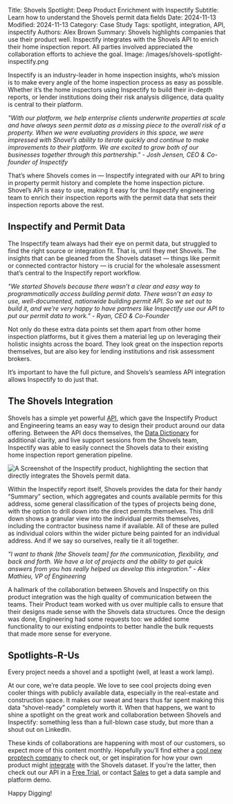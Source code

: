 Title: Shovels Spotlight: Deep Product Enrichment with Inspectify
Subtitle: Learn how to understand the Shovels permit data fields
Date: 2024-11-13
Modified: 2024-11-13
Category: Case Study
Tags: spotlight, integration, API, inspectify
Authors: Alex Brown
Summary: Shovels highlights companies that use their product well. Inspectify integrates with the Shovels API to enrich their home inspection report. All parties involved appreciated the collaboration efforts to achieve the goal.
Image: /images/shovels-spotlight-inspectify.png

Inspectify is an industry-leader in home inspection insights, who’s mission is to make every angle of the home inspection process as easy as possible. Whether it’s the home inspectors using Inspectify to build their in-depth reports, or lender institutions doing their risk analysis diligence, data quality is central to their platform. 

*"With our platform, we help enterprise clients underwrite properties at scale and have always seen permit data as a missing piece to the overall risk of a property. When we were evaluating providers in this space, we were impressed with Shovel’s ability to iterate quickly and continue to make improvements to their platform. We are excited to grow both of our businesses together through this partnership." - Josh Jensen, CEO & Co-founder of Inspectify*

That’s where Shovels comes in — Inspectify integrated with our API to bring in property permit history and complete the home inspection picture. Shovel’s API is easy to use, making it easy for the Inspectify engineering team to enrich their inspection reports with the permit data that sets their inspection reports above the rest.

## Inspectify and Permit Data

The Inspectify team always had their eye on permit data, but struggled to find the right source or integration fit. That is, until they met Shovels. The insights that can be gleaned from the Shovels dataset — things like permit or connected contractor history — is crucial for the wholesale assessment that’s central to the Inspectify report workflow.

*"We started Shovels because there wasn’t a clear and easy way to programmatically access building permit data. There wasn’t an easy to use, well-documented, nationwide building permit API. So we set out to build it, and we’re very happy to have partners like Inspectify use our API to put our permit data to work." - Ryan, CEO & Co-Founder*

Not only do these extra data points set them apart from other home inspection platforms, but it gives them a material leg up on leveraging their holistic insights across the board. They look great on the inspection reports themselves, but are also key for lending institutions and risk assessment brokers.

It’s important to have the full picture, and Shovels’s seamless API integration allows Inspectify to do just that. 

## The Shovels Integration

Shovels has a simple yet powerful [API](https://www.shovels.ai/api), which gave the Inspectify Product and Engineering teams an easy way to design their product around our data offering. Between the API docs themselves, the [Data Dictionary](https://docs.google.com/spreadsheets/d/1qiIxx37_-6vGfGp2i5pXv4w2FdsLsShjCqSVO5v6OMQ/edit?gid=1818227349#gid=1818227349) for additional clarity, and live support sessions from the Shovels team, Inspectify was able to easily connect the Shovels data to their existing home inspection report generation pipeline.

![A Screenshot of the Inspectify product, highlighting the section that directly integrates the Shovels permit data.](/images/inspectify-spotlight-report-summary.png)

Within the Inspectify report itself, Shovels provides the data for their handy “Summary” section, which aggregates and counts available permits for this address, some general classification of the types of projects being done, with the option to drill down into the direct permits themselves. This drill down shows a granular view into the individual permits themselves, including the contractor business name if available. All of these are pulled as individual colors within the wider picture being painted for an individual address. And if we say so ourselves, really tie it all together. 

*"I want to thank [the Shovels team] for the communication, flexibility, and back and forth. We have a lot of projects and the ability to get quick answers from you has really helped us develop this integration." - Alex Mathieu, VP of Engineering*

A hallmark of the collaboration between Shovels and Inspectify on this product integration was the high quality of communication between the teams. Their Product team worked with us over multiple calls to ensure that their designs made sense with the Shovels data structures. Once the design was done, Engineering had some requests too: we added some functionality to our existing endpoints to better handle the bulk requests that made more sense for everyone.

## Spotlights-R-Us

Every project needs a shovel and a spotlight (well, at least a work lamp).

At our core, we’re data people. We love to see cool projects doing even cooler things with publicly available data, especially in the real-estate and construction space. It makes our sweat and tears thus far spent making this data “shovel-ready” completely worth it. When that happens, we want to shine a spotlight on the great work and collaboration between Shovels and Inspectify: something less than a full-blown case study, but more than a shout out on LinkedIn.

These kinds of collaborations are happening with most of our customers, so expect more of this content monthly. Hopefully you’ll find either a [cool new proptech company](https://www.inspectify.com/) to check out, or get inspiration for how your own product might [integrate](https://www.shovels.ai/api) with the Shovels dataset. If you’re the latter, then check out our API in a [Free Trial](https://app.shovels.ai), or contact [Sales](mailto:sales@shovels.ai) to get a data sample and platform demo.

Happy Digging!
